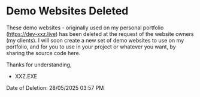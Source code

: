 # Demo Websites Deleted

These demo websites - originally used on my personal portfolio (https://dev-xxz.live) has been deleted at the request of the website owners (my clients).
I will soon create a new set of demo websites to use on my portfolio, and for you to use in your project or whatever you want, by sharing the source code here.

Thanks for understanding,
- XXZ.EXE


Date of Deletion: 28/05/2025 03:57 PM
